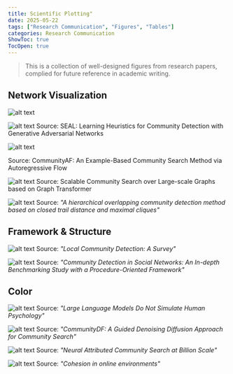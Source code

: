 ```yaml
---
title: Scientific Plotting"
date: 2025-05-22
tags: ["Research Communication", "Figures", "Tables"]
categories: Research Communication
ShowToc: true
TocOpen: true
---
```



> This is a collection of well-designed figures from research papers, complied for future reference in academic writing.


## Network Visualization
![alt text](../../../static/Figures/dblp_networks.png)


![alt text](../../../static/Figures/zhang2020seal.png)
Source: SEAL: Learning Heuristics for Community Detection with Generative Adversarial Networks

![alt text](../../../static/Figures/cheng2023communityaf.png)

Source: CommunityAF: An Example-Based Community Search Method via Autoregressive Flow


![alt text](../../../static/Figures/wang2024scalable.png)
Source: Scalable Community Search over Large-scale Graphs based on Graph Transformer


![alt text](../../../static/Figures/sl_ghac.png)
Source: *"A hierarchical overlapping community detection method based on closed trail distance and maximal cliques"*

## Framework & Structure

![alt text](../../../static/Figures/baltsou2022local.png)
Source: *"Local Community Detection: A Survey"*

![alt text](../../../static/Figures/benchmark.png)
Source: *"Community Detection in Social Networks: An In-depth Benchmarking Study with a Procedure-Oriented Framework"*

## Color

![alt text](../../../static/Figures/llm_psy.png)
Source: *"Large Language Models Do Not Simulate Human Psychology"*

![alt text](../../../static/Figures/chen2025communitydf.png)
Source: *"CommunityDF: A Guided Denoising Diffusion Approach for Community Search"*


![alt text](../../../static/Figures/wang2023neural.png)
Source: *"Neural Attributed Community Search at Billion Scale"*

![alt text](../../../static/Figures/color1.png)
Source: *"Cohesion in online environments"*